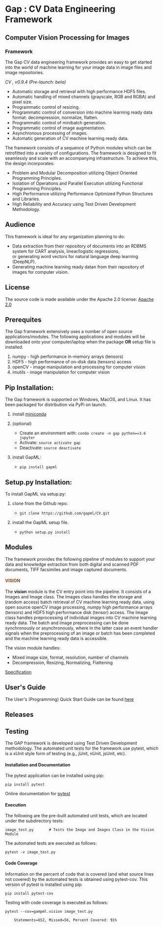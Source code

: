 # Gap : CV Data Engineering Framework

## Computer Vision Processing for Images

### Framework

The Gap CV data engineering framework provides an easy to get started into the world of machine learning for your image data in image files and image repositories.

*CV , v0.9.4 (Pre-launch: beta)*

  - Automatic storage and retrieval with high performance HDF5 files.
  - Automatic handling of mixed channels (grayscale, RGB and RGBA) and pixel size.
  - Programmatic control of resizing.
  - Programmatic control of conversion into machine learning ready data format: decompression, normalize, flatten.
  - Programmatic control of minibatch generation.
  - Programmatic control of image augmentation.
  - Asynchronous processing of images.
  - Automatic generation of CV machine learning ready data.

The framework consists of a sequence of Python modules which can be retrofitted into a variety of configurations. The framework is designed to fit seamlessly and scale with an accompanying infrastructure. To achieve this, the design incorporates:

  - Problem and Modular Decomposition utilizing Object Oriented Programming Principles.
  - Isolation of Operations and Parallel Execution utilizing Functional Programming Principles.
  - High Performance utilizing Performance Optimized Python Structures and Libraries.
  - High Reliability and Accuracy using Test Driven Development Methodology.

## Audience

This framework is ideal for any organization planning to do:

  * Data extraction from their repository of documents into an RDBMS system for CART analysis, linear/logistic regressions,            
    or generating word vectors for natural language deep learning (DeepNLP).
  * Generating machine learning ready datan from their repository of images for computer vision.

## License

The source code is made available under the Apache 2.0 license: [Apache 2.0](https://www.apache.org/licenses/LICENSE-2.0)

## Prerequites

The Gap framework extensively uses a number of open source applications/modules. The following applications and modules will be downloaded onto your computer/laptop when the package **OR** setup file is installed.

  1. numpy - high performance in-memory arrays (tensors)
  2. HDF5 - high performance of on-disk data (tensors) access
  3. openCV - image manipulation and processing for computer vision
  4. imutils - image manipulation for computer vision
  
## Pip Installation: 

The Gap framework is supported on Windows, MacOS, and Linux. It has been packaged for distribution via PyPi on launch.

  1. install [miniconda](https://conda.io/miniconda.html)

  2. (optional)  
      + Create an environment with: `conda create -n gap python==3.6 jupyter`  
      + Activate: `source activate gap`
      + Deactivate: `source deactivate`

  3. install GapML:  
      + `pip install gapml`

## Setup.py Installation:

To install GapML via setup.py:

  1. clone from the Github repo.  
      + `git clone https://github.com/gapml/CV.git`

  2. install the GapML setup file. 
      + `python setup.py install`

## Modules

The framework provides the following pipeline of modules to support your data and knowledge extraction from both digital and scanned PDF documents, TIFF facsimiles and image captured documents.

#### <span style='color: saddlebrown'>VISION</span>

The **vision** module is the CV entry point into the pipeline. It consists of a Images and Image class. The Images class handles the storage and (random access) batch retrieval of CV machine learning ready data, using open source openCV image processing, numpy high performance arrays (tensors) and HDF5 high performance disk (tensor) access. The Image class handles preprocessing of individual images into CV machine learning ready data. The batch and image preprocessing can be done synchronously or asynchronously, where in the latter case an event handler signals when the preprocessing of an image or batch has been completed and the machine learning ready data is accessible.

The vision module handles:

  - Mixed image size, format, resolution, number of channels
  - Decompression, Resizing, Normalizing, Flattening

[Specification](specs/vision_spec.md)

## User's Guide

The User's (Programming) Quick Start Guide can be found [here](specs/vision_spec.md)

## Releases


## Testing

The GAP framework is developed using Test Driven Development methodology. The automated unit tests for the framework use pytest, which is a xUnit style form of testing (e.g., jUnit, nUnit, jsUnit, etc).

#### Installation and Documentation

The pytest application can be installed using pip:

    pip install pytest

Online documentation for [pytest](https://docs.pytest.org)

#### Execution

The following are the pre-built automated unit tests, which are located under the subdirectory tests:

    image_test.py       # Tests the Image and Images Class in the Vision Module

The automated tests are executed as follows:

    pytest -v image_test.py

#### Code Coverage

Information on the percent of code that is covered (and what source lines not covered) by the automated tests is obtained using pytest-cov. This version of pytest is installed using pip:

    pip install pytest-cov

Testing with code coverage is executed as follows:

    pytest --cov=gampml.vision image_test.py

        Statements=652, Missed=56, Percent Covered: 91%
